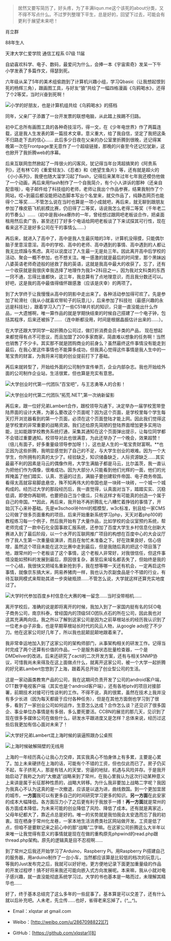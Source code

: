 > 居然又要写简历了，好头疼，为了丰满liqun.me这个该死的about分类，又不得不写点什么。不过罗列整理下平生，总是好的，回望下过去，可能会有更利于展望未来吧！

肖立群

88年生人

天津大学仁爱学院 通信工程系 07级 11届

自幼喜欢科学、电子、数码，最爱问为什么，会捧一本《宇宙索奇》发呆一下午
小学发表了多篇作文，得瑟到死。

六年级从呆了5年的美术组偷跑到了计算机兴趣小组，学习Qbasic（让我想起恨到死的杨辉三角），跟画图工具，与好友“狼”共绘了一幅四格漫画《乌鸦喝水》，还得了个2等奖，当时兴奋到死啊！

![小学的好朋友，也是计算机组共绘《乌鸦喝水》的搭档][1]

同年，父亲厂子添置了一台开发票的联想电脑，从此踏上挨踢不归路。

初中汇总所有画图工具的各种奇技淫巧，得一文，在《少年电世界》作了两篇连载，这是我人生发表的第一篇技术文章。意义重大，给了我自信，坚定了我把这条不归路走下去的信心……
此后多少日夜在父亲的办公室里折腾到很晚，还记得某晚第一次在Frontpage里无意作了一个超级链接，那晚的兴奋至今还记忆犹新，这也掀开了我折腾web的序幕。

后来互联网忽然掀起了一阵很火的闪客风，犹记得当年台湾超搞笑的《阿贵系列》，还有林'C的《重爱轻友》、《忍者》和《绝望生鱼片》等，还有就是超火的《小小系列》，我便也随大溜学习起了flash，记得后来某年过年七年我还模仿他做了一个动画，再后来用flash制作了一个自我简介，有个小人讲诉的那种（还亲自配音哦），电子邮件给了科技组的老师，老师让我出个作品参赛，结果我制作了个网站，哎~到最后都没能把动态脚本写出个名堂来，就交作品了，纯静态网页也能得个二等奖……不管怎么说在当时也算是一项小成就吧，再后来，就无聊到跟朋友参加了橡皮筋飞机航模比赛，仍旧得了二等奖，话说我怎么老得二等奖（千年老二的节奏么）……（初中是我idea爆炸的一年，曾经想过跟网吧老板谈合作，把桌面租用然后卖广告，甚至还打了好多个电话给网吧老板谈了下来试探其可行性，现在看来这不正是好多公司在干的事情么……）

再后来，就进入了高中了，高中是我人生最灰暗的3年，计算机没得摸，只能偶尔脑子里意淫意淫。高中的学校、高中的老师、高中遇到的事情、高中遇到的人都让我无比烦躁与焦虑。真可以说度过了人生最一无是处三年。因此离开高中后学校的活动、聚会一概不参加，也不想关注。唯一感激的就是最后的时间里，那个黑妹凶八婆英语老师奇迹般的拯救了我的英语，这就是我高中最大的收获了。忘了，还有一个收获就是我很庆幸我选择了地理作为我3+2科目之一，因为我对文科类的东西一窍不通，忘得比谁都快，这三年，我总算有了点地理意识，而且我分数还可以。好吧，这是我的高中最值得缅怀跟感激（应该是庆幸）的两项了。

到了大学终于让我慢慢从高中的阴影中走出来了。各种活动参加得可欢了。先是参加了轮滑社（我从小就喜欢带轮子的玩意儿），后来参加了科技社（最感兴趣的永远是科技社），跟着学习入门了一些C51单片机的知识，只是一直没能出什么作品，一大遗憾啊，唯一算作品的就是学期快结束的时候自己搭建了一个电子钟，包括其程序，后来还被拆了……（连中断都没用，时间是根据晶振估计出来的……）。

在大学还跟大学同学一起折腾办公司过，做打折消费会员卡类的产品， 现在想起来都觉得有点不可思议，而且加盟了200多家商家，简直难以想象的任务啊！当然也销售了不少卡。其实那不就是团购商业的前身么？虽然最终这件事情没有能走到最后，在我心里这件事情也不能算多成功，但我真心觉得这件事情是我人生中的一笔宝贵的财富，为我将来可能的创业提前打下了基础。

再后来就转型了，开始给外面的公司制作宣传单页，企业内部杂志。我也开始给外面的公司制作企业站，生活很累，但也算是充实有意思。

![大学创业时代第一代团队“百宝吧”，与王志勇等人的合影！][2]

![大学创业时代第二代团队“拓荒.NET”,第一次纳新留影][3]

再后来，跟一位好兄弟Lambert合作，跟校领导沟通下，决定举办一届学校宽带登陆界面的设计大赛，为甚么要改这个页面呢？因为这个页面，是学校里每个学生每天打开浏览器看到的第一个页面，必须在这个页面登陆才能上网。因此我们觉得这是学校里的非常重要的战略资源。我们还给原先简陋的登陆界面增加更多实用功能，比如能跟学校教务系统打通，采集其通知在这个页面弹出提示，让每位同学都不会错过重要通知。校领导对此也很满意，为此还举办了一个晚会，效果超赞！（倍儿有面子，好多重量级领导参加呀！），这也是人生的一笔宝贵财富啊。**也正因为这些折腾，我明显感觉到了自己的不足，与大学生创业的艰难。因为一个大学生，你所拥有的真的太少了。经验缺乏，知识储备缺乏，人际资源缺乏……其实最最不利的因素是马云的偶像作用，大学生满脑子都是马云，比尔盖茨，我一直认为把他们作为偶像，很难成功。因为大部分人只能看到他们光辉的一面，他们的光辉掩盖了他们踏实、认真、苦逼的过去，满脑子要创建软件帝国、电子商务帝国。看得太高就容易脚底悬空，殊不知再伟大的帝国也是一块砖一块砖，一个城一个城构成的。经历过大学的那段经历后，我一直觉得，认真面对当下，踏踏实实、沉稳低调，即使你再聪明，也要把自己当个傻瓜，只有这样才有可能真的创造一个属于自己的帝国。**因此，再后来，我开始不再折腾乱七八糟忙着挣钱的事情了，开始沉下心来补基础。先是w3school补html的框模型，w3c标准，别且给一家CMS公司做了很多页面重构的项目。后来开始重新系统学习php，天天对着php100的教程练习每一个例子，然后我开始有了大量作品，比如学校的会议室预约系统，帮老师完成了一款中石化全国事故汇报系统，还参加了百度大学生乡村信息化创新大赛进入到了最后阶段，以一个水芹的互联网推广项目的构想在百度中心的大会议厅作了我人生第一次重量级演讲，而且在匆忙未准备之下。好在效果良好，信心倍增，虽然这个项目未能在这次比赛中走到最后，但是我随后真的把这个项目落了地，跟常州的一个老板谈了这个事情，这个老板人非常好，对我很信任，但这件事情没能如预料的发展到最后，原因很复杂，甚至后来域名都丢失了，但始终是我的一个心结，我很快又把域名重新抢到手，我在想等哪一天还有机会，一定再启这件事情，就像京东搞大米，网易养猪肉一样，我也认为农副食品是个不错的行业，有待互联网模式来帮助其进一步突破瓶颈……不管怎么说，大学就这样还算充实地度过了。

![大学时代参加百度乡村信息化大赛的唯一留念……当时没带相机……][4]

离开学校后，准确的说是即将离开的时候，我加入到了一家国内挺有名的SEO电子商务公司，南京科泰，曾经国内的顶级SEO团队点石的所在公司，因此我也对这其充满两向往。我之所以了解到这家公司是因为之前草根站长的经历我认识到了一位老乡@子非鱼，也是早期草根站长时代的风云人物，从google ads挖了不少刀。他在这家公司好几年了，所以我也屁颠屁颠地跟着来了。

我非常幸运地加入到了这家公司的架构师部门，从事架构相关的研发工作。记得当时完成了两个还算有价值的作品，一个是服务器状态批量检查器，一个是DMDeliver的改进。后来还研究了cacti的二次开发方案，还有与相关SNMP协议，可惜我尚未来得及在这上面做点什么，就离开这家公司，被一个大学一起折腾的好兄弟Lambert忽悠到了上海，跟着芮总开始了创业型公司的生活。

这是一家动画类教育产品的公司，我在这期间负责开发了公司的android客户端，OTT数字电视客户端（其实也是个android客户端），还有各地iptv的项目对接部署，前期技术对接可行性谈判的工作。不得不说，真的很累，虽然在技术上我并没有多少长进（因为每天都疲于应付各种任务），但是在其他方面倒也学习到了很多，看到了一家创业公司如何运作，生意怎么达成？合作怎么谈？还见识了很多国企、事业单位办事情是有多弱，多么要死要活。CCBN的展览的那几天，见识到了现在很多多媒体公司在做些什么，研发水平跟进度又是怎样？总体来说，经历过这些后我更加有信心面对未来了！

![大学好兄弟Lambert混上海时候的装逼照跟办公桌照][5]

![上海时候破解隔壁的无线用][6]

上海的一年经历真心让我心力交瘁，其实我真心不怕身体上有多累，主要是心累了。加上未来硬挤在上海的话，可能有个不错的工资，但也仅此而已了。房子仍买不起，车子挤死人，那是有钱人的天堂，穷逼的地狱，机遇与风险并存。于是我开始启动了我称之为的“大撤退”战略来到了常州，在我心里我认为这次行动某种意义上来讲是属于长征那种性质的，战略大转移。为什么我非要加上战略二字呢？我因为我真心不认为这真的是一次撤退，应该是以退为进，曲线救国。到一个更加宜居的城市，**一方面**我可以有更多自己的时间研究学习更多的知识。**另一方面**在此安家的成本大幅降低。各方面压力小了之后更有利于我放手一搏！**再一方面**就是常州的各方面成本降低，为未来可能的创业降低了风险、降低了成本。还有就是离家近，父母年纪都大了，靠近点总是好的。唯一的劣势就是我怕我会太安逸而忘了我的初衷。现在栖身于常州化龙巷，一家本地生活消费类社区网站做开发。工资是低了点，但咱不是要默记来之前心中的那“战略”二字嘛。在这家公司折腾这么大半年以来唯一让我觉得有意义的事情就是现在在做的重构原先phpwind的read.php跟thread.php架构。原先的逻辑真是目不忍视啊……

到了常州之后我还开始学习了Arduino，Raspberry Pi。用Raspberry Pi搭建自己的服务器，用arduino制作了一台小车，当然都应该算是比较低的档次的玩意儿，等我的Just发布完之后，我就可以好好地，更方便地记录下面更加重量级的作品的开发过程啰！搞不好将来我还可能向嵌入式方向发展呢。本来嘛，我从小就对电子感兴趣，就一直没能彻底系统学习过。大学的书也基本是一略而过，未理解其精华也……

好了，终于基本总结完了这么多年的一些屁事了。基本算是可以交差了，还有什么就以后补充吧。人未老，先立传……也好，省得老来忘掉了。(*^__^*)。

+ Email：xlqstar at gmail.com  
+ Weibo：[http://weibo.com/u/2867098822][7]  
+ GitHub：[https://github.com/xlqstar][8]


  [1]: ./images/%E5%B0%8F%E5%AD%A6%E8%AE%A1%E7%AE%97%E6%9C%BA%E7%BB%84%E4%B8%8E%E7%8B%BC.jpg
  [2]: ./images/bibo8.jpg
  [3]: ./images/tuohuang.jpg
  [4]: ./images/baidu.jpg
  [5]: ./images/efound.jpg
  [6]: ./images/pojie.jpg
  [7]: https://github.com/xlqstar
  [8]: https://github.com/xlqstar